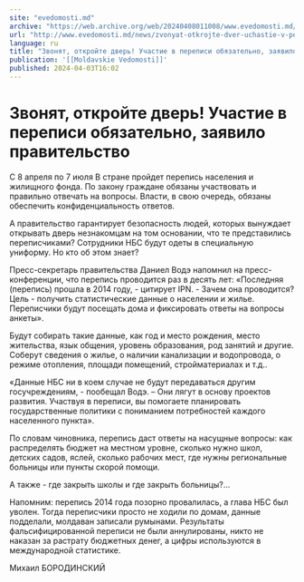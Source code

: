 ```yaml
---
site: "evedomosti.md"
archive: "https://web.archive.org/web/20240408011008/www.evedomosti.md/news/zvonyat-otkrojte-dver-uchastie-v-perepisi-obyazatelno-zayavi"
url: "http://www.evedomosti.md/news/zvonyat-otkrojte-dver-uchastie-v-perepisi-obyazatelno-zayavi"
language: ru
title: "Звонят, откройте дверь! Участие в переписи обязательно, заявило правительство"
publication: '[[Moldavskie Vedomosti]]'
published: 2024-04-03T16:02
---
```


# Звонят, откройте дверь! Участие в переписи обязательно, заявило правительство

С 8 апреля по 7 июля В стране пройдет перепись населения и жилищного фонда. По закону граждане обязаны участвовать и правильно отвечать на вопросы. Власти, в свою очередь, обязаны обеспечить конфиденциальность ответов.

А правительство гарантирует безопасность людей, которых вынуждает открывать дверь незнакомцам на том основании, что те представились переписчиками? Сотрудники НБС будут одеты в специальную униформу. Но кто об этом знает?

Пресс-секретарь правительства Даниел Водэ напомнил на пресс-конференции, что перепись проводится раз в десять лет: «Последняя (перепись) прошла в 2014 году, - цитирует IPN. - Зачем она проводится? Цель - получить статистические данные о населении и жилье. Переписчики будут посещать дома и фиксировать ответы на вопросы анкеты».

Будут собирать такие данные, как год и место рождения, место жительства, язык общения, уровень образования, род занятий и другие. Соберут сведения о жилье, о наличии канализации и водопровода, о режиме отопления, площади помещений, стройматериалах и т.д..

«Данные НБС ни в коем случае не будут передаваться другим госучреждениям, - пообещал Водэ. – Они лягут в основу проектов развития. Участвуя в переписи, вы помогаете планировать государственные политики с пониманием потребностей каждого населенного пункта».

По словам чиновника, перепись даст ответы на насущные вопросы: как распределять бюджет на местном уровне, сколько нужно школ, детских садов, яслей, сколько рабочих мест, где нужны региональные больницы или пункты скорой помощи.

А также - где закрыть школы и где закрыть больницы?...

Напомним: перепись 2014 года позорно провалилась, а глава НБС был уволен. Тогда переписчики просто не ходили по домам, данные подделали, молдаван записали румынами. Результаты фальсифицированной переписи не были аннулированы, никто не наказан за растрату бюджетных денег, а цифры используются в международной статистике.

Михаил БОРОДИНСКИЙ
